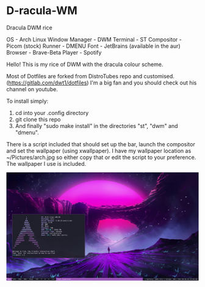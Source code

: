 # D-racula-WM
Dracula DWM rice

OS - Arch Linux
Window Manager - DWM
Terminal - ST
Compositor - Picom (stock)
Runner - DMENU
Font - JetBrains (available in the aur)
Browser - Brave-Beta
Player - Spotify

Hello! This is my rice of DWM with the dracula colour scheme.

Most of Dotfiles are forked from DistroTubes repo and customised. (https://gitlab.com/dwt1/dotfiles) I'm a big fan and you should check out his channel on youtube.

To install simply:

1. cd into your .config directory
2. git clone this repo
3. And finally "sudo make install" in the directories "st", "dwm" and "dmenu".

There is a script included that should set up the bar, launch the compositor and set the wallpaper (using xwallpaper).
I have my wallpaper location as ~/Pictures/arch.jpg so either copy that or edit the script to your preference. The wallpaper I use is included.

![Screenshot.png](https://raw.githubusercontent.com/seanhogan01/D-racula-WM/main/Screenshot.png)
